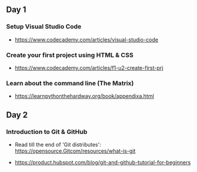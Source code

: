 ## Day 1


### Setup Visual Studio Code

- https://www.codecademy.com/articles/visual-studio-code


### Create your first project using HTML & CSS

- https://www.codecademy.com/articles/f1-u2-create-first-prj


### Learn about the command line (The Matrix)

- https://learnpythonthehardway.org/book/appendixa.html


## Day 2


### Introduction to Git & GitHub

- Read till the end of 'Git distributes': https://opensource.Gitcom/resources/what-is-git

- https://product.hubspot.com/blog/git-and-github-tutorial-for-beginners

